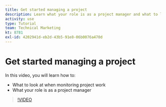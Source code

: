 ```yaml
---
title: Get started managing a project
description: Learn what your role is as a project manager and what to look at when monitoring project work in Adobe Workfront.
activity: use
type: Tutorial
team: Technical Marketing
kt: 8781
exl-id: 4202941d-eb2d-43b5-91e8-06b0076a470d
---
```

# Get started managing a project

In this video, you will learn how to:

* What to look at when monitoring project work
* What your role is as a project manager

>[!VIDEO](https://video.tv.adobe.com/v/335094/?quality=12)

<!---
learn more urls
3 universal principles of project management
What is a project manager?
Project management knowledge areas
9 best practices for effective project management
10 work management problems and how to solve them
--->
